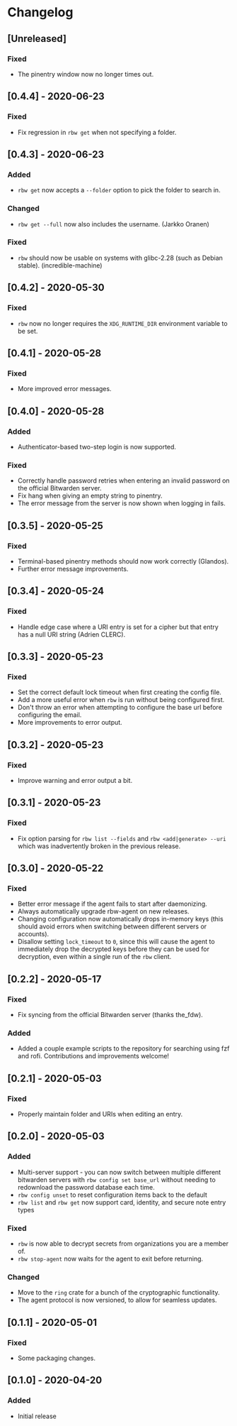 # Changelog

## [Unreleased]

### Fixed

* The pinentry window now no longer times out.

## [0.4.4] - 2020-06-23

### Fixed

* Fix regression in `rbw get` when not specifying a folder.

## [0.4.3] - 2020-06-23

### Added

* `rbw get` now accepts a `--folder` option to pick the folder to search in.

### Changed

* `rbw get --full` now also includes the username. (Jarkko Oranen)

### Fixed

* `rbw` should now be usable on systems with glibc-2.28 (such as Debian
  stable). (incredible-machine)

## [0.4.2] - 2020-05-30

### Fixed

* `rbw` now no longer requires the `XDG_RUNTIME_DIR` environment variable to be
  set.

## [0.4.1] - 2020-05-28

### Fixed

* More improved error messages.

## [0.4.0] - 2020-05-28

### Added

* Authenticator-based two-step login is now supported.

### Fixed

* Correctly handle password retries when entering an invalid password on the
  official Bitwarden server.
* Fix hang when giving an empty string to pinentry.
* The error message from the server is now shown when logging in fails.

## [0.3.5] - 2020-05-25

### Fixed

* Terminal-based pinentry methods should now work correctly (Glandos).
* Further error message improvements.

## [0.3.4] - 2020-05-24

### Fixed

* Handle edge case where a URI entry is set for a cipher but that entry has a
  null URI string (Adrien CLERC).

## [0.3.3] - 2020-05-23

### Fixed

* Set the correct default lock timeout when first creating the config file.
* Add a more useful error when `rbw` is run without being configured first.
* Don't throw an error when attempting to configure the base url before
  configuring the email.
* More improvements to error output.

## [0.3.2] - 2020-05-23

### Fixed

* Improve warning and error output a bit.

## [0.3.1] - 2020-05-23

### Fixed

* Fix option parsing for `rbw list --fields` and `rbw <add|generate> --uri`
  which was inadvertently broken in the previous release.

## [0.3.0] - 2020-05-22

### Fixed

* Better error message if the agent fails to start after daemonizing.
* Always automatically upgrade rbw-agent on new releases.
* Changing configuration now automatically drops in-memory keys (this should
  avoid errors when switching between different servers or accounts).
* Disallow setting `lock_timeout` to `0`, since this will cause the agent to
  immediately drop the decrypted keys before they can be used for decryption,
  even within a single run of the `rbw` client.

## [0.2.2] - 2020-05-17

### Fixed

* Fix syncing from the official Bitwarden server (thanks the_fdw).

### Added

* Added a couple example scripts to the repository for searching using fzf and
  rofi. Contributions and improvements welcome!

## [0.2.1] - 2020-05-03

### Fixed

* Properly maintain folder and URIs when editing an entry.

## [0.2.0] - 2020-05-03

### Added

* Multi-server support - you can now switch between multiple different
  bitwarden servers with `rbw config set base_url` without needing to
  redownload the password database each time.
* `rbw config unset` to reset configuration items back to the default
* `rbw list` and `rbw get` now support card, identity, and secure note entry
  types

### Fixed

* `rbw` is now able to decrypt secrets from organizations you are a member of.
* `rbw stop-agent` now waits for the agent to exit before returning.

### Changed

* Move to the `ring` crate for a bunch of the cryptographic functionality.
* The agent protocol is now versioned, to allow for seamless updates.

## [0.1.1] - 2020-05-01

### Fixed

* Some packaging changes.

## [0.1.0] - 2020-04-20

### Added

* Initial release
